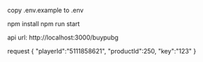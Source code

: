 copy .env.example to .env  

npm install
npm run start  

api url:
http://localhost:3000/buypubg

request
{
	"playerId":"5111858621",
	"productId":250,
	"key":"123"
}
